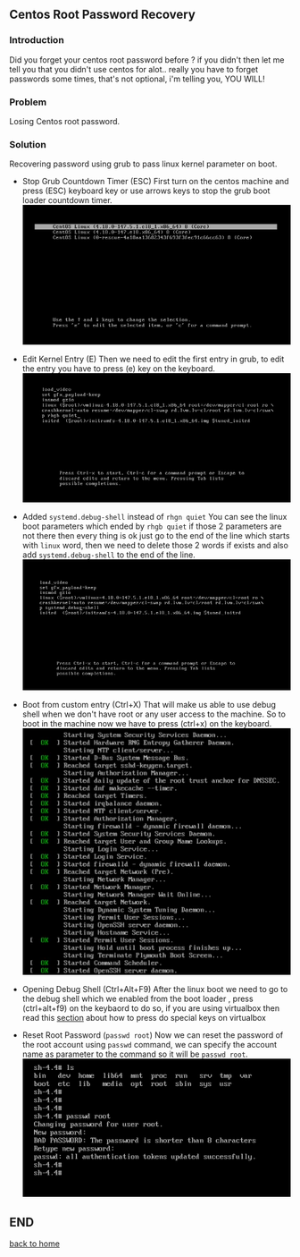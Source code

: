 ## Centos Root Password Recovery


### Introduction
Did you forget your centos root password before ?
if you didn't then let me tell you that you didn't use centos for alot..
really you have to forget passwords some times, that's not optional, i'm telling you, YOU WILL!


### Problem
Losing Centos root password.


### Solution
Recovering password using grub to pass linux kernel parameter on boot.

* Stop Grub Countdown Timer (ESC)
First turn on the centos machine and press (ESC) keyboard key or use arrows keys to stop the grub boot loader countdown timer.
![grub image](imgs/grub/grub.png)


* Edit Kernel Entry (E)
Then we need to edit the first entry in grub, to edit the entry you have to press (e) key on the keyboard.
![edit grub entry](imgs/grub/editEnrty.png)


* Added `systemd.debug-shell` instead of `rhgn quiet`
You can see the linux boot parameters which ended by `rhgb quiet` if those 2 parameters are not there then every thing is ok just go to the end of the line which starts with `linux` word, then we need to delete those 2 words if exists and also add `systemd.debug-shell` to the end of the line.
![grub debug shell](imgs/grub/addDebugShell.png)


* Boot from custom entry (Ctrl+X)
That will make us able to use debug shell when we don't have root or any user access to the machine.
So to boot in the machine now we have to press (ctrl+x) on the keyboard.
![grub debug shell](imgs/grub/boot.png)


* Opening Debug Shell (Ctrl+Alt+F9)
After the linux boot we need to go to the debug shell which we enabled from the boot loader , press (ctrl+alt+f9) on the keybaord to do so, if you are using virtualbox then read this [section](virtualBoxSoftKeyboard) about how to press do special keys on virtualbox


* Reset Root Password (`passwd root`)
Now we can reset the password of the root account using `passwd` command, we can specify the account name as parameter to the command so it will be `passwd root`.
![grub debug shell](imgs/debugShell/passwd.png)


## END
[back to home](/Centos/)
